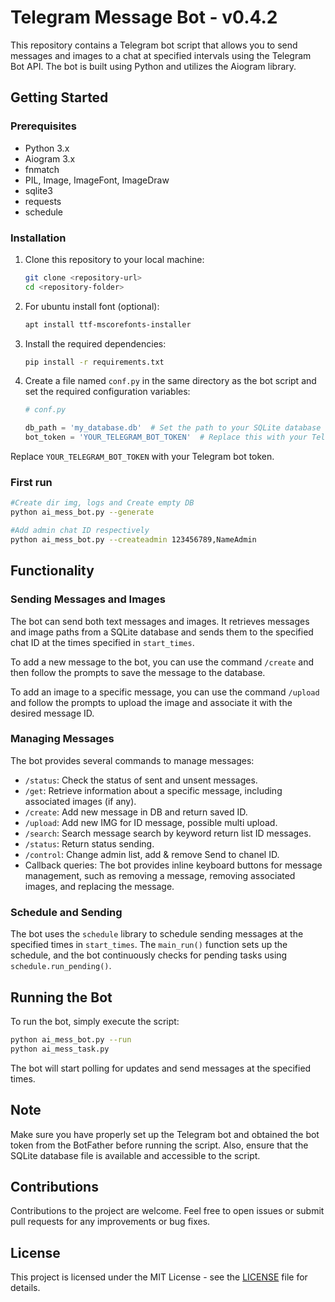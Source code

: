 # Telegram Message Bot - v0.4.2

This repository contains a Telegram bot script that allows you to send messages and images to a chat at specified
intervals using the Telegram Bot API. The bot is built using Python and utilizes the Aiogram library.

## Getting Started

### Prerequisites

- Python 3.x
- Aiogram 3.x
- fnmatch
- PIL, Image, ImageFont, ImageDraw
- sqlite3
- requests
- schedule

### Installation

1. Clone this repository to your local machine:

    ```bash
    git clone <repository-url>
    cd <repository-folder>
    ```

2. For ubuntu install font (optional):

    ```bash
    apt install ttf-mscorefonts-installer
    ```

3. Install the required dependencies:

    ```bash
    pip install -r requirements.txt
    ```

4. Create a file named `conf.py` in the same directory as the bot script and set the required configuration variables:

    ```python
    # conf.py

    db_path = 'my_database.db'  # Set the path to your SQLite database
    bot_token = 'YOUR_TELEGRAM_BOT_TOKEN'  # Replace this with your Telegram bot token or create .env file
    ```

Replace `YOUR_TELEGRAM_BOT_TOKEN` with your Telegram bot token.

### First run

  ```bash
  #Create dir img, logs and Create empty DB
  python ai_mess_bot.py --generate
  
  #Add admin chat ID respectively
  python ai_mess_bot.py --createadmin 123456789,NameAdmin
  
  ```

## Functionality

### Sending Messages and Images

The bot can send both text messages and images. It retrieves messages and image paths from a SQLite database and sends
them to the specified chat ID at the times specified in `start_times`.

To add a new message to the bot, you can use the command `/create` and then follow the prompts to save the message to
the database.

To add an image to a specific message, you can use the command `/upload` and follow the prompts to upload the image and
associate it with the desired message ID.

### Managing Messages

The bot provides several commands to manage messages:

- `/status`: Check the status of sent and unsent messages.
- `/get`: Retrieve information about a specific message, including associated images (if any).
- `/create`: Add new message in DB and return saved ID.
- `/upload`: Add new IMG for ID message, possible multi upload.
- `/search`: Search message search by keyword return list ID messages.
- `/status`: Return status sending.
- `/control`: Change admin list, add & remove Send to chanel ID.
- Callback queries: The bot provides inline keyboard buttons for message management, such as removing a message,
  removing associated images, and replacing the message.

### Schedule and Sending

The bot uses the `schedule` library to schedule sending messages at the specified times in `start_times`. The `main_run()`
function sets up the schedule, and the bot continuously checks for pending tasks using `schedule.run_pending()`.

## Running the Bot

To run the bot, simply execute the script:

```bash
python ai_mess_bot.py --run
python ai_mess_task.py
```

The bot will start polling for updates and send messages at the specified times.

## Note

Make sure you have properly set up the Telegram bot and obtained the bot token from the BotFather before running the
script. Also, ensure that the SQLite database file is available and accessible to the script.

## Contributions

Contributions to the project are welcome. Feel free to open issues or submit pull requests for any improvements or bug
fixes.

## License

This project is licensed under the MIT License - see the [LICENSE](LICENSE) file for details.
